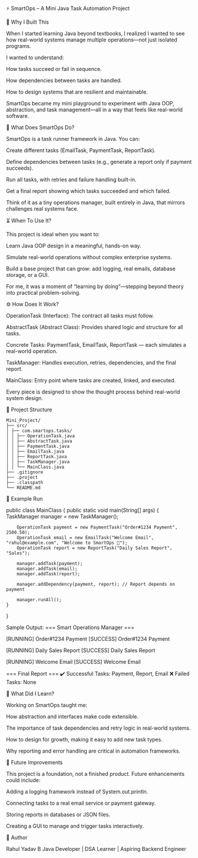 ⚡ SmartOps – A Mini Java Task Automation Project

🌱 Why I Built This

When I started learning Java beyond textbooks, I realized I wanted to see how real-world systems manage multiple operations—not just isolated programs.

I wanted to understand:

How tasks succeed or fail in sequence.

How dependencies between tasks are handled.

How to design systems that are resilient and maintainable.

SmartOps became my mini playground to experiment with Java OOP, abstraction, and task management—all in a way that feels like real-world software.

🧩 What Does SmartOps Do?

SmartOps is a task runner framework in Java. You can:

Create different tasks (EmailTask, PaymentTask, ReportTask).

Define dependencies between tasks (e.g., generate a report only if payment succeeds).

Run all tasks, with retries and failure handling built-in.

Get a final report showing which tasks succeeded and which failed.

Think of it as a tiny operations manager, built entirely in Java, that mirrors challenges real systems face.

⏳ When To Use It?

This project is ideal when you want to:

Learn Java OOP design in a meaningful, hands-on way.

Simulate real-world operations without complex enterprise systems.

Build a base project that can grow: add logging, real emails, database storage, or a GUI.

For me, it was a moment of “learning by doing”—stepping beyond theory into practical problem-solving.

⚙️ How Does It Work?

OperationTask (Interface): The contract all tasks must follow.

AbstractTask (Abstract Class): Provides shared logic and structure for all tasks.

Concrete Tasks: PaymentTask, EmailTask, ReportTask — each simulates a real-world operation.

TaskManager: Handles execution, retries, dependencies, and the final report.

MainClass: Entry point where tasks are created, linked, and executed.

Every piece is designed to show the thought process behind real-world system design.

📂 Project Structure
```text
Mini_Project/
├── src/
│ ├── com.smartops.tasks/
│ │ ├── OperationTask.java
│ │ ├── AbstractTask.java
│ │ ├── PaymentTask.java
│ │ ├── EmailTask.java
│ │ ├── ReportTask.java
│ │ ├── TaskManager.java
│ │ └── MainClass.java
├── .gitignore
├── .project
├── .classpath
└── README.md
```

🚀 Example Run

public class MainClass {
    public static void main(String[] args) {
        TaskManager manager = new TaskManager();

        OperationTask payment = new PaymentTask("Order#1234 Payment", 2500.50);
        OperationTask email = new EmailTask("Welcome Email", "rahul@example.com", "Welcome to SmartOps 🚀");
        OperationTask report = new ReportTask("Daily Sales Report", "Sales");

        manager.addTask(payment);
        manager.addTask(email);
        manager.addTask(report);

        manager.addDependency(payment, report); // Report depends on payment

        manager.runAll();
    }
}

Sample Output:
=== Smart Operations Manager ===

[RUNNING] Order#1234 Payment
[SUCCESS] Order#1234 Payment

[RUNNING] Daily Sales Report
[SUCCESS] Daily Sales Report

[RUNNING] Welcome Email
[SUCCESS] Welcome Email

=== Final Report ===
✔️ Successful Tasks: Payment, Report, Email
❌ Failed Tasks: None

🌟 What Did I Learn?

Working on SmartOps taught me:

How abstraction and interfaces make code extensible.

The importance of task dependencies and retry logic in real-world systems.

How to design for growth, making it easy to add new task types.

Why reporting and error handling are critical in automation frameworks.

🚧 Future Improvements

This project is a foundation, not a finished product. Future enhancements could include:

Adding a logging framework instead of System.out.println.

Connecting tasks to a real email service or payment gateway.

Storing reports in databases or JSON files.

Creating a GUI to manage and trigger tasks interactively.

👤 Author

Rahul Yadav B
Java Developer | DSA Learner | Aspiring Backend Engineer

  

